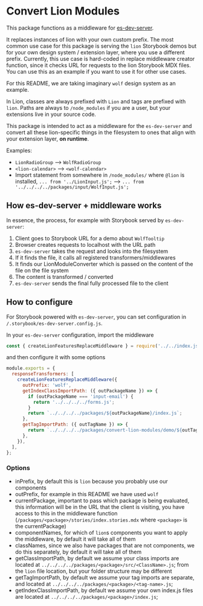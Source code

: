 # Convert Lion Modules

This package functions as a middleware for [es-dev-server](https://github.com/open-wc/open-wc/tree/master/packages/es-dev-server).

It replaces instances of lion with your own custom prefix.
The most common use case for this package is serving the `lion` Storybook demos but for your own design system / extension layer,
where you use a different prefix.
Currently, this use case is hard-coded in replace middleware creator function, since it checks URL for requests to the lion Storybook MDX files.
You can use this as an example if you want to use it for other use cases.

For this README, we are taking imaginary `wolf` design system as an example.

In Lion, classes are always prefixed with `Lion` and tags are prefixed with `lion`. Paths are always to `/node_modules` if you are a user, but your extensions live in your source code.

This package is intended to act as a middleware for the `es-dev-server` and convert all these lion-specific things in the filesystem to ones that align with your extension layer, **on runtime**.

Examples:

- `LionRadioGroup` --> `WolfRadioGroup`
- `<lion-calendar>` --> `<wolf-calendar>`
- Import statement from somewhere in `/node_modules/` where `@lion` is installed, `... from '../LionInput.js';` --> `... from '../../../../packages/input/WolfInput.js';`

## How es-dev-server + middleware works

In essence, the process, for example with Storybook served by `es-dev-server`:

1. Client goes to Storybook URL for a demo about `WolfTooltip`
2. Browser creates requests to localhost with the URL path
3. `es-dev-server` takes the request and looks into the filesystem
4. If it finds the file, it calls all registered transformers/middlewares
5. It finds our LionModuleConverter which is passed on the content of the file on the file system
6. The content is transformed / converted
7. `es-dev-server` sends the final fully processed file to the client

## How to configure

For Storybook powered with `es-dev-server`, you can set configuration in `/.storybook/es-dev-server.config.js`.

In your `es-dev-server` configuration, import the middleware

```js
const { createLionFeaturesReplaceMiddleware } = require('../../index.js');
```

and then configure it with some options

```js
module.exports = {
  responseTransformers: [
    createLionFeaturesReplaceMiddleware({
      outPrefix: 'wolf',
      getIndexClassImportPath: ({ outPackageName }) => {
        if (outPackageName === 'input-email') {
          return '../../../../forms.js';
        }
        return `../../../../packages/${outPackageName}/index.js`;
      },
      getTagImportPath: ({ outTagName }) => {
        return `../../../../packages/convert-lion-modules/demo/${outTagName}.js`;
      },
    }),
  ],
};
```

### Options

- inPrefix, by default this is `lion` because you probably use our components
- outPrefix, for example in this README we have used `wolf`
- currentPackage, important to pass which package is being evaluated, this information will be in the URL that the client is visiting, you have access to this in the middleware function (`/packages/<package>/stories/index.stories.mdx` where `<package>` is the currentPackage)
- componentNames, for which of `lion`s components you want to apply the middleware, by default it will take all of them
- classNames, since we also have packages that are not components, we do this separately, by default it will take all of them
- getClassImportPath, by default we assume your class imports are located at `../../../../packages/<package>/src/<ClassName>.js`; from the `lion` file location, but your folder structure may be different
- getTagImportPath, by default we assume your tag imports are separate, and located at `../../../../packages/<package>/<tag-name>.js`;
- getIndexClassImportPath, by default we assume your own index.js files are located at `../../../../packages/<package>/index.js`;
